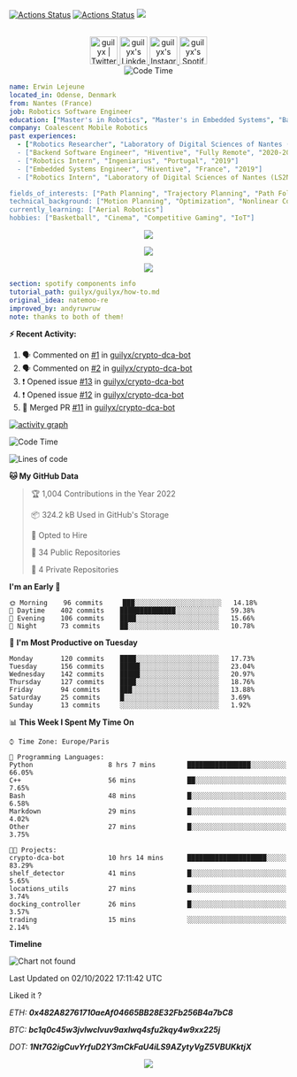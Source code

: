 [![Actions Status](https://github.com/guilyx/guilyx/workflows/wakatime-stats/badge.svg)](https://github.com/guilyx/guilyx/actions)
[![Actions Status](https://github.com/guilyx/guilyx/workflows/update-gh-activity/badge.svg)](https://github.com/guilyx/guilyx/actions)
![](https://visitor-badge.glitch.me/badge?page_id=guilyx.guilyx)

<p align="center">
<br/>
<a href="https://twitter.com/nthofhisname">
  <img alt="guilyx | Twitter" width="50px" src="https://user-images.githubusercontent.com/43545812/144034996-602b144a-16e1-41cc-99e7-c6040b20dcaf.png"/>
</a>
<a href="https://www.linkedin.com/in/erwinlejeune-lkn">
  <img alt="guilyx's LinkdeIN" width="50px" src="https://user-images.githubusercontent.com/43545812/144035037-0f415fc7-9f96-4517-a370-ccc6e78a714b.png" />
</a>
<a href="https://www.instagram.com/nthofhisname">
  <img alt="guilyx's Instagram" width="50px" src="https://user-images.githubusercontent.com/43545812/144035088-0dfb165f-8fe0-4d13-896c-876c29d2b128.png" />
</a>
<a href="https://open.spotify.com/user/11147618695?si=zZFn6uAGRLyoU02lsG50GA">
  <img alt="guilyx's Spotify" width="50px" src="https://user-images.githubusercontent.com/43545812/144035120-1ad5169b-91c7-4078-bef9-6a82c733f373.png" />
</a>
<br>
<img alt="Code Time" src="https://img.shields.io/endpoint?style=flat&url=https://codetime-api.datreks.com/badge/1615?logoColor=white%26project=%26recentMS=0%26showProject=false" />
</p>

```yaml
name: Erwin Lejeune
located_in: Odense, Denmark
from: Nantes (France)
job: Robotics Software Engineer
education: ["Master's in Robotics", "Master's in Embedded Systems", "Bachelor's in Electronics"]
company: Coalescent Mobile Robotics
past experiences: 
  - ["Robotics Researcher", "Laboratory of Digital Sciences of Nantes (LS2N)", "France", "2019-2021]
  - ["Backend Software Engineer", "Hiventive", "Fully Remote", "2020-2021"]
  - ["Robotics Intern", "Ingeniarius", "Portugal", "2019"]
  - ["Embedded Systems Engineer", "Hiventive", "France", "2019"]
  - ["Robotics Intern", "Laboratory of Digital Sciences of Nantes (LS2N)", "France", "2019"]

fields_of_interests: ["Path Planning", "Trajectory Planning", "Path Following", "Behaviour Planning", "Localization", "Sensor Fusion", "Embedded Systems"]
technical_background: ["Motion Planning", "Optimization", "Nonlinear Control", "Real-Time Systems", "Automated Planning"]
currently_learning: ["Aerial Robotics"]
hobbies: ["Basketball", "Cinema", "Competitive Gaming", "IoT"]
```

<p align="center">
  <img alig src="https://github-profile-trophy.vercel.app/?username=guilyx&column=6&rank=SSS,SS,S,AAA,AA,A,B,C" />
</p>

<p align="center">
  <a href="https://spotify-github-profile.vercel.app/api/view?uid=11147618695&redirect=true">
    <img src="https://spotify-github-profile.vercel.app/api/view?uid=11147618695&cover_image=true&theme=default&bar_color=e3e3e3&bar_color_cover=true">
  </a>
</p>

<p align="center">
  <img src="https://guilyx.vercel.app/api/top-played">
</p>
 
```yaml
section: spotify components info
tutorial_path: guilyx/guilyx/how-to.md
original_idea: natemoo-re
improved_by: andyruwruw
note: thanks to both of them!
```


**:zap: Recent Activity:**

<!--START_SECTION:activity-->
1. 🗣 Commented on [#1](https://github.com/guilyx/crypto-dca-bot/issues/1) in [guilyx/crypto-dca-bot](https://github.com/guilyx/crypto-dca-bot)
2. 🗣 Commented on [#2](https://github.com/guilyx/crypto-dca-bot/issues/2) in [guilyx/crypto-dca-bot](https://github.com/guilyx/crypto-dca-bot)
3. ❗️ Opened issue [#13](https://github.com/guilyx/crypto-dca-bot/issues/13) in [guilyx/crypto-dca-bot](https://github.com/guilyx/crypto-dca-bot)
4. ❗️ Opened issue [#12](https://github.com/guilyx/crypto-dca-bot/issues/12) in [guilyx/crypto-dca-bot](https://github.com/guilyx/crypto-dca-bot)
5. 🎉 Merged PR [#11](https://github.com/guilyx/crypto-dca-bot/pull/11) in [guilyx/crypto-dca-bot](https://github.com/guilyx/crypto-dca-bot)
<!--END_SECTION:activity-->

[![activity graph](https://activity-graph.herokuapp.com/graph?username=guilyx&custom_title=Erwin's%20activity%20graph&theme=github-light&hide_border=true)](https://github.com/ashutosh00710/github-readme-activity-graph)

<!--START_SECTION:waka-->
![Code Time](http://img.shields.io/badge/Code%20Time-785%20hrs%2034%20mins-blue)

![Lines of code](https://img.shields.io/badge/From%20Hello%20World%20I%27ve%20Written-294%20Thousand%20lines%20of%20code-blue)

**🐱 My GitHub Data** 

> 🏆 1,004 Contributions in the Year 2022
 > 
> 📦 324.2 kB Used in GitHub's Storage 
 > 
> 💼 Opted to Hire
 > 
> 📜 34 Public Repositories 
 > 
> 🔑 4 Private Repositories  
 > 
**I'm an Early 🐤** 

```text
🌞 Morning    96 commits     ███░░░░░░░░░░░░░░░░░░░░░░   14.18% 
🌆 Daytime    402 commits    ██████████████░░░░░░░░░░░   59.38% 
🌃 Evening    106 commits    ████░░░░░░░░░░░░░░░░░░░░░   15.66% 
🌙 Night      73 commits     ██░░░░░░░░░░░░░░░░░░░░░░░   10.78%

```
📅 **I'm Most Productive on Tuesday** 

```text
Monday       120 commits    ████░░░░░░░░░░░░░░░░░░░░░   17.73% 
Tuesday      156 commits    █████░░░░░░░░░░░░░░░░░░░░   23.04% 
Wednesday    142 commits    █████░░░░░░░░░░░░░░░░░░░░   20.97% 
Thursday     127 commits    ████░░░░░░░░░░░░░░░░░░░░░   18.76% 
Friday       94 commits     ███░░░░░░░░░░░░░░░░░░░░░░   13.88% 
Saturday     25 commits     █░░░░░░░░░░░░░░░░░░░░░░░░   3.69% 
Sunday       13 commits     ░░░░░░░░░░░░░░░░░░░░░░░░░   1.92%

```


📊 **This Week I Spent My Time On** 

```text
⌚︎ Time Zone: Europe/Paris

💬 Programming Languages: 
Python                   8 hrs 7 mins        ████████████████░░░░░░░░░   66.05% 
C++                      56 mins             ██░░░░░░░░░░░░░░░░░░░░░░░   7.65% 
Bash                     48 mins             █░░░░░░░░░░░░░░░░░░░░░░░░   6.58% 
Markdown                 29 mins             █░░░░░░░░░░░░░░░░░░░░░░░░   4.02% 
Other                    27 mins             █░░░░░░░░░░░░░░░░░░░░░░░░   3.75%

🐱‍💻 Projects: 
crypto-dca-bot           10 hrs 14 mins      ████████████████████░░░░░   83.29% 
shelf_detector           41 mins             █░░░░░░░░░░░░░░░░░░░░░░░░   5.65% 
locations_utils          27 mins             █░░░░░░░░░░░░░░░░░░░░░░░░   3.74% 
docking_controller       26 mins             █░░░░░░░░░░░░░░░░░░░░░░░░   3.57% 
trading                  15 mins             ░░░░░░░░░░░░░░░░░░░░░░░░░   2.14%

```

**Timeline**

![Chart not found](https://raw.githubusercontent.com/guilyx/guilyx/master/charts/bar_graph.png) 


 Last Updated on 02/10/2022 17:11:42 UTC
<!--END_SECTION:waka-->

Liked it ?

*ETH: **0x482A82761710aeAf04665BB28E32Fb256B4a7bC8***

*BTC: **bc1q0c45w3jvlwclvuv9axlwq4sfu2kqy4w9xx225j***

*DOT: **1Nt7G2igCuvYrfuD2Y3mCkFaU4iLS9AZytyVgZ5VBUKktjX***

<p align="center">
  <img src="https://capsule-render.vercel.app/api?type=waving&color=gradient&height=60&section=footer"/>
</p>
